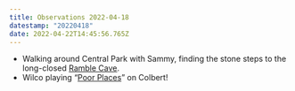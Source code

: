 ```yaml
---
title: Observations 2022-04-18
datestamp: "20220418"
date: 2022-04-22T14:45:56.765Z
---
```

- Walking around Central Park with Sammy, finding the stone steps to the long-closed [Ramble Cave](https://www.atlasobscura.com/places/the-ramble-cave-new-york-new-york).
- Wilco playing “[Poor Places](https://www.youtube.com/watch?v=LSAI7HWkuzU)” on Colbert!